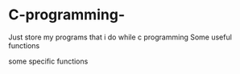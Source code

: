 # C-programming-
Just store my programs that i do while c programming
Some useful functions

some specific functions
